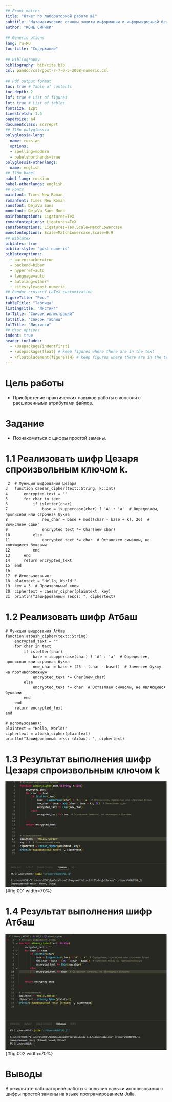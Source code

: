 ```yaml
---
## Front matter
title: "Отчет по лабораторной работе №1"
subtitle: "Математические основы защиты информации и информационной безопасности"
author: "КОНЕ СИРИКИ"

## Generic otions
lang: ru-RU
toc-title: "Содержание"

## Bibliography
bibliography: bib/cite.bib
csl: pandoc/csl/gost-r-7-0-5-2008-numeric.csl

## Pdf output format
toc: true # Table of contents
toc-depth: 2
lof: true # List of figures
lot: true # List of tables
fontsize: 12pt
linestretch: 1.5
papersize: a4
documentclass: scrreprt
## I18n polyglossia
polyglossia-lang:
  name: russian
  options:
  - spelling=modern
  - babelshorthands=true
polyglossia-otherlangs:
  name: english
## I18n babel
babel-lang: russian
babel-otherlangs: english
## Fonts
mainfont: Times New Roman
romanfont: Times New Roman
sansfont: DejaVu Sans
monofont: DejaVu Sans Mono
mainfontoptions: Ligatures=TeX
romanfontoptions: Ligatures=TeX
sansfontoptions: Ligatures=TeX,Scale=MatchLowercase
monofontoptions: Scale=MatchLowercase,Scale=0.9
## Biblatex
biblatex: true
biblio-style: "gost-numeric"
biblatexoptions:
  - parentracker=true
  - backend=biber
  - hyperref=auto
  - language=auto
  - autolang=other*
  - citestyle=gost-numeric
## Pandoc-crossref LaTeX customization
figureTitle: "Рис."
tableTitle: "Таблица"
listingTitle: "Листинг"
lofTitle: "Список иллюстраций"
lotTitle: "Список таблиц"
lolTitle: "Листинги"
## Misc options
indent: true
header-includes:
  - \usepackage{indentfirst}
  - \usepackage{float} # keep figures where there are in the text
  - \floatplacement{figure}{H} # keep figures where there are in the text
---
```


# Цель работы

- Приобретение практических навыков работы в консоли с расширенными атрибутами файлов.

# Задание

- Познакомиться с щифры простой замены.


# 1.1	Реализовать шифр Цезаря спроизвольным ключом k.
```
 2	# Функция шифрования Цезаря
3	function caesar_cipher(text::String, k::Int)
4	    encrypted_text = ""
5	    for char in text
6	        if isletter(char)
7	            base = isuppercase(char) ? 'A' : 'a'  # Определяем, прописная или строчная буква
8	            new_char = base + mod((char - base + k), 26)  # Вычисляем сдвиг
9	            encrypted_text *= Char(new_char)
10	        else
11	            encrypted_text *= char  # Оставляем символы, не являющиеся буквами
12	        end
13	    end
14	    return encrypted_text
15	end
16	
17	# Использования:
18	plaintext = "Hello, World!"
19	key = 3  # Произвольный ключ
20	ciphertext = caesar_cipher(plaintext, key)
21	println("Зашифрованный текст: ", ciphertext)
```

# 1.2	 Реализовать шифр Атбаш
```
# Функция шифрования Атбаш
function atbash_cipher(text::String)
    encrypted_text = ""
    for char in text
        if isletter(char)
            base = isuppercase(char) ? 'A' : 'a'  # Определяем, прописная или строчная буква
            new_char = base + (25 - (char - base))  # Заменяем букву на противоположную
            encrypted_text *= Char(new_char)
        else
            encrypted_text *= char  # Оставляем символы, не являющиеся буквами
        end
    end
    return encrypted_text
end

# использования:
plaintext = "Hello, World!"
ciphertext = atbash_cipher(plaintext)
println("Зашифрованный текст (Атбаш): ", ciphertext)
```
# 1.3	Результат выполнения шифр Цезаря спроизвольным ключом k

![](image/1.png){#fig:001 width=70%}

# 1.4	Результат выполнения шифр Атбаш

![](image/2.png){#fig:002 width=70%}


# Выводы
В результате лабораторной работы я повысил навыки использования с щифры простой замены на языке програмированием Julia.
